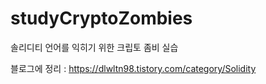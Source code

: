 # studyCryptoZombies
솔리디티 언어를 익히기 위한 크립토 좀비 실습

블로그에 정리 : https://dlwltn98.tistory.com/category/Solidity
